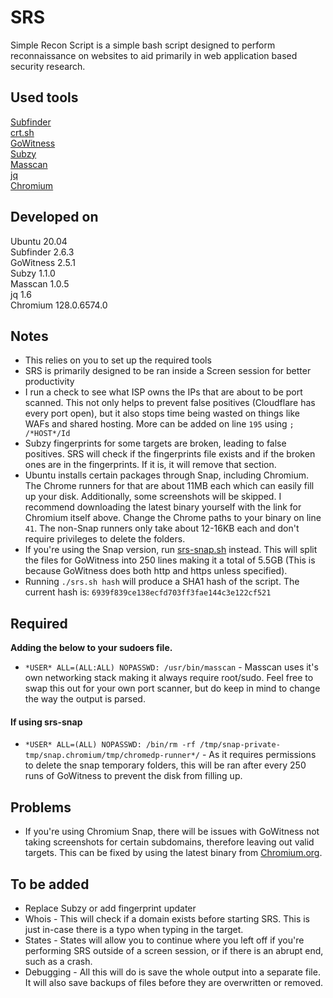 # SRS
Simple Recon Script is a simple bash script designed to perform reconnaissance on websites to aid primarily in web application based security research.

## Used tools
[Subfinder](https://github.com/projectdiscovery/subfinder)\
[crt.sh](https://crt.sh/)\
[GoWitness](https://github.com/sensepost/gowitness)\
[Subzy](https://github.com/PentestPad/subzy)\
[Masscan](https://github.com/robertdavidgraham/masscan)\
[jq](https://github.com/jqlang/jq)\
[Chromium](https://download-chromium.appspot.com/?platform=Linux_x64&type=snapshots)

## Developed on
Ubuntu 20.04\
Subfinder 2.6.3\
GoWitness 2.5.1\
Subzy 1.1.0\
Masscan 1.0.5\
jq 1.6\
Chromium 128.0.6574.0

## Notes
- This relies on you to set up the required tools
- SRS is primarily designed to be ran inside a Screen session for better productivity
- I run a check to see what ISP owns the IPs that are about to be port scanned. This not only helps to prevent false positives (Cloudflare has every port open), but it also stops time being wasted on things like WAFs and shared hosting. More can be added on line `195` using `; /*HOST*/Id`
- Subzy fingerprints for some targets are broken, leading to false positives. SRS will check if the fingerprints file exists and if the broken ones are in the fingerprints. If it is, it will remove that section.
- Ubuntu installs certain packages through Snap, including Chromium. The Chrome runners for that are about 11MB each which can easily fill up your disk. Additionally, some screenshots will be skipped. I recommend downloading the latest binary yourself with the link for Chromium itself above. Change the Chrome paths to your binary on line `41`. The non-Snap runners only take about 12-16KB each and don't require privileges to delete the folders.
- If you're using the Snap version, run [srs-snap.sh](https://github.com/felention/SRS/blob/main/srs-snap.sh) instead. This will split the files for GoWitness into 250 lines making it a total of 5.5GB (This is because GoWitness does both http and https unless specified).
- Running `./srs.sh hash` will produce a SHA1 hash of the script. The current hash is: `6939f839ce138ecfd703ff3fae144c3e122cf521`

## Required
**Adding the below to your sudoers file.**
- `*USER* ALL=(ALL:ALL) NOPASSWD: /usr/bin/masscan` - Masscan uses it's own networking stack making it always require root/sudo. Feel free to swap this out for your own port scanner, but do keep in mind to change the way the output is parsed.
#### If using srs-snap
- `*USER* ALL=(ALL) NOPASSWD: /bin/rm -rf /tmp/snap-private-tmp/snap.chromium/tmp/chromedp-runner*/` - As it requires permissions to delete the snap temporary folders, this will be ran after every 250 runs of GoWitness to prevent the disk from filling up.

## Problems
- If you're using Chromium Snap, there will be issues with GoWitness not taking screenshots for certain subdomains, therefore leaving out valid targets. This can be fixed by using the latest binary from [Chromium.org](https://www.chromium.org/).

## To be added
- Replace Subzy or add fingerprint updater
- Whois - This will check if a domain exists before starting SRS. This is just in-case there is a typo when typing in the target.
- States - States will allow you to continue where you left off if you're performing SRS outside of a screen session, or if there is an abrupt end, such as a crash.
- Debugging - All this will do is save the whole output into a separate file. It will also save backups of files before they are overwritten or removed.
